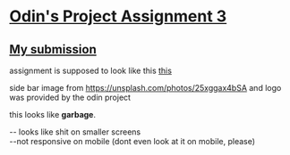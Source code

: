 # [Odin's Project Assignment 3](https://www.theodinproject.com/paths/full-stack-javascript/courses/intermediate-html-and-css/lessons/sign-up-form#introduction)


## [My submission](https://kojokwakye.github.io/odins-sign-up-page/)  
assignment is supposed to look like this [this](https://cdn.statically.io/gh/TheOdinProject/curriculum/5f37d43908ef92499e95a9b90fc3cc291a95014c/html_css/project-sign-up-form/sign-up-form.png)  

side bar image from https://unsplash.com/photos/25xggax4bSA and logo was provided by the odin project  

this looks like **garbage**.   

-- looks like shit on smaller screens  
--not responsive on mobile (dont even look at it on mobile, please)

